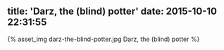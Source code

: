 title: 'Darz, the (blind) potter'
date: 2015-10-10 22:31:55
---

{% asset_img darz-the-blind-potter.jpg Darz, the (blind) potter %}
